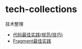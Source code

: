 # tech-collections
技术整理
* [代码最佳实践(规范/技巧)](documents/代码最佳实践(规范_技巧).md)
* [Fragment最佳实践](https://mp.weixin.qq.com/s/TIeRlQDScfIyGhM0qgXxhg)
